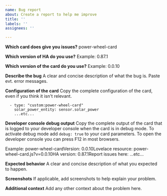 ```yaml
---
name: Bug report
about: Create a report to help me improve
title: ''
labels: ''
assignees: ''

---
```


**Which card does give you issues?**
power-wheel-card

**Which version of HA do you use?**
Example: 0.87.1

**Which version of the card do you use?**
Example: 0.0.10

**Describe the bug**
A clear and concise description of what the bug is. Paste evt. error messages.

**Configuration of the card**
Copy the complete configuration of the card, even if you think it isn't relevant.
```
  - type: "custom:power-wheel-card"
    solar_power_entity: sensor.solar_power
    ...etc...
```

**Developer console debug output**
Copy the complete output of the card that is logged to your developer console when the card is in debug mode.
To activate debug mode add `debug: true` to your card parameters. To open the developer console you can press F12 in most browsers.

Example: power-wheel-cardVersion: 0.0.10Lovelace resource: power-wheel-card.js?v=0.0.10HA version: 0.87.1Report issues here: ...etc...

**Expected behavior**
A clear and concise description of what you expected to happen.

**Screenshots**
If applicable, add screenshots to help explain your problem.

**Additional context**
Add any other context about the problem here.
